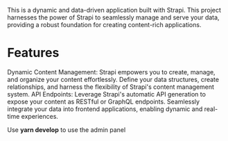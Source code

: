 This is a dynamic and data-driven application built with Strapi. This project harnesses the power of Strapi to seamlessly manage and serve your data, providing a robust foundation for creating content-rich applications.

# Features
Dynamic Content Management: Strapi empowers you to create, manage, and organize your content effortlessly. Define your data structures, create relationships, and harness the flexibility of Strapi's content management system.
API Endpoints: Leverage Strapi's automatic API generation to expose your content as RESTful or GraphQL endpoints. Seamlessly integrate your data into frontend applications, enabling dynamic and real-time experiences.

Use **yarn develop** to use the admin panel
